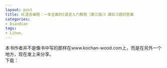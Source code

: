 ```yaml
---
layout: post
title: 《C语言编程：一本全面的C语言入门教程（第三版）》课后习题的答案
categories:
- Diandian
tags:
- Linux, 
---
```

本书作者并不是像书中写的那样在www.kochan-wood.com上，而是在另外一个地方，现在发上来分享。
<br />下载：
